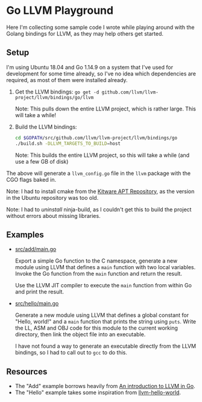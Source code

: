 # Go LLVM Playground

Here I'm collecting some sample code I wrote while playing around with the Golang bindings for
LLVM, as they may help others get started.

## Setup

I'm using Ubuntu 18.04 and Go 1.14.9 on a system that I've used for development for some time
already, so I've no idea which dependencies are required, as most of them were installed already.

1. Get the LLVM bindings:
   `go get -d github.com/llvm/llvm-project/llvm/bindings/go/llvm`

   Note: This pulls down the entire LLVM project, which is rather large. This will take a while!

2. Build the LLVM bindings:
   ```bash
   cd $GOPATH/src/github.com/llvm/llvm-project/llvm/bindings/go
   ./build.sh -DLLVM_TARGETS_TO_BUILD=host
   ```

   Note: This builds the entire LLVM project, so this will take a while (and use a few GB of disk)

The above will generate a `llvm_config.go` file in the `llvm` package with the CGO flags baked in.

Note: I had to install cmake from the [Kitware APT Repository](https://apt.kitware.com), as the
version in the Ubuntu repository was too old.

Note: I had to *uninstall* ninja-build, as I couldn't get this to build the project without errors
about missing libraries.

## Examples

- [src/add/main.go](src/add/main.go)

  Export a simple Go function to the C namespace, generate a new module using LLVM that defines
  a `main` function with two local variables. Invoke the Go function from the `main` function and
  return the result.

  Use the LLVM JIT compiler to execute the `main` function from within Go and print the result.

- [src/hello/main.go](src/hello/main.go)

  Generate a new module using LLVM that defines a global constant for "Hello, world!" and a
  `main` function that prints the string using `puts`. Write the LL, ASM and OBJ code for this
  module to the current working directory, then link the object file into an executable.

  I have not found a way to generate an executable directly from the LLVM bindings, so I had to
  call out to `gcc` to do this.

## Resources

- The "Add" example borrows heavily from [An introduction to LLVM in Go](https://felixangell.com/blogs/an-introduction-to-llvm-in-go).
- The "Hello" example takes some inspiration from [llvm-hello-world](https://github.com/dfellis/llvm-hello-world).
